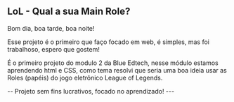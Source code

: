 ## LoL - Qual a sua Main Role?

Bom dia, boa tarde, boa noite!

Esse projeto é o primeiro que faço focado em web, é simples, mas foi trabalhoso, espero que gostem!

É o primeiro projeto do modulo 2 da Blue Edtech, nesse módulo estamos aprendendo html e CSS, como tema resolvi que seria uma boa ideia usar as Roles (papéis) do jogo eletrônico League of Legends.

-- Projeto sem fins lucrativos, focado no aprendizado! ---
